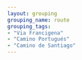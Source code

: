 ```yaml
---
layout: grouping 
grouping_name: route
grouping_tags:
- "Via Francigena"
- "Camino Portugués"
- "Camino de Santiago"
---
```

